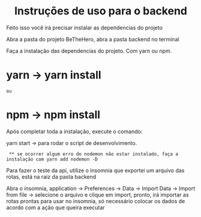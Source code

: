 <h1 align="center">Instruções de uso para o backend</h1>
 
<p>Feito isso você irá precisar instalar as dependencias do projeto</p>
<p>Abra a pasta do projeto BeTheHero, abra a pasta backend no terminal</p>

<p>Faça a instalação das dependencias do projeto. Com yarn ou npm. 
 
  # yarn -> yarn install 
  
    ou 
    
  # npm -> npm install
  
  <p>Após completar toda a instalação, execute o comando: </p>
   <p>  
     yarn start -> para rodar o script de desenvolvimento.
     
     ** se ocorrer algum erro do nodemon não estar instalado, faça a instalação com yarn add nodemon -D
   </p>
   
   <p>Para fazer o teste da api, utilize o insomnia que exportei um arquivo das rotas, está na raiz da pasta backend</p>
    
   <p>Abra o insomnia, application -> Preferences -> Data -> Import Data -> Import from file -> selecione o arquivo e clique em import, pronto, irá importar as rotas prontas para usar no insomnia, só necessário colocar os dados de acordo com a ação que queira executar</p>

